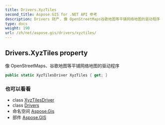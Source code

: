 ```yaml
---
title: Drivers.XyzTiles
second_title: Aspose.GIS for .NET API 参考
description: Drivers 财产. 像 OpenStreetMaps谷歌地图等平铺网络地图的驱动程序
type: docs
weight: 190
url: /zh/net/aspose.gis/drivers/xyztiles/
---
```

## Drivers.XyzTiles property

像 OpenStreetMaps、谷歌地图等平铺网络地图的驱动程序

```csharp
public static XyzTilesDriver XyzTiles { get; }
```

### 也可以看看

* class [XyzTilesDriver](../../../aspose.gis.formats.xyztile/xyztilesdriver/)
* class [Drivers](../)
* 命名空间 [Aspose.Gis](../../drivers/)
* 部件 [Aspose.GIS](../../../)


